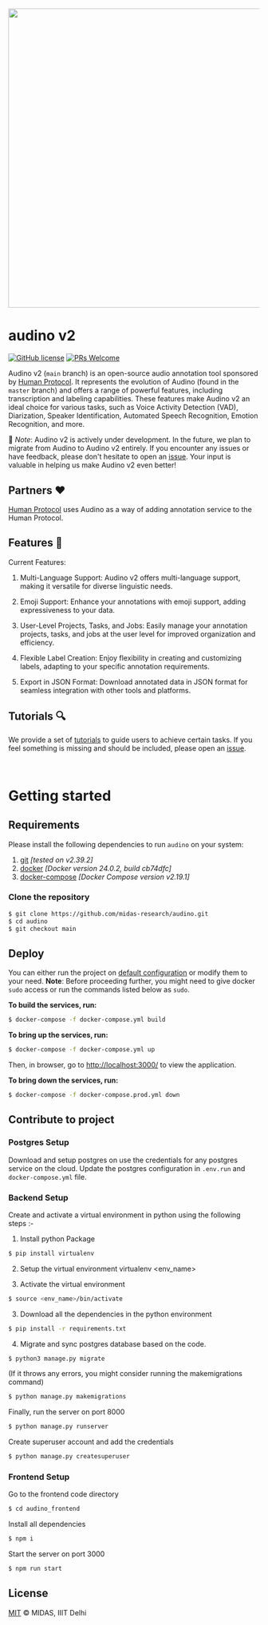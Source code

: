 <h1 align="center">
  <img src="https://raw.githubusercontent.com/midas-research/audino/add-docs/docs/assets/banner.png?token=ABLJAWWDYM2BYPISPC4DRXS63IB7Y" width="600px" />
</h1>


# audino v2

[![GitHub license](https://img.shields.io/badge/license-MIT-blue.svg)](https://github.com/midas-research/audino/blob/master/LICENSE) [![PRs Welcome](https://img.shields.io/badge/PRs-welcome-brightgreen.svg)](./docs/getting-started.md#development)

Audino v2 (`main` branch) is an open-source audio annotation tool sponsored by [Human Protocol](https://hmt.ai/). It represents the evolution of Audino (found in the `master` branch) and offers a range of powerful features, including transcription and labeling capabilities. These features make Audino v2 an ideal choice for various tasks, such as Voice Activity Detection (VAD), Diarization, Speaker Identification, Automated Speech Recognition, Emotion Recognition, and more.

🚀 *Note*: Audino v2 is actively under development. In the future, we plan to migrate from Audino to Audino v2 entirely. If you encounter any issues or have feedback, please don't hesitate to open an [issue](https://github.com/midas-research/audino/issues). Your input is valuable in helping us make Audino v2 even better!

## Partners ❤️

[Human Protocol](https://hmt.ai/) uses Audino as a way of adding annotation service to the Human Protocol.

## Features 🤘
Current Features:

1. Multi-Language Support: Audino v2 offers multi-language support, making it versatile for diverse linguistic needs.

2. Emoji Support: Enhance your annotations with emoji support, adding expressiveness to your data.

3. User-Level Projects, Tasks, and Jobs: Easily manage your annotation projects, tasks, and jobs at the user level for improved organization and efficiency.

4. Flexible Label Creation: Enjoy flexibility in creating and customizing labels, adapting to your specific annotation requirements.

5. Export in JSON Format: Download annotated data in JSON format for seamless integration with other tools and platforms.

## Tutorials 🔍

We provide a set of [tutorials](./docs/tutorials.md) to guide users to achieve certain tasks. If you feel something is missing and should be included, please open an [issue](https://github.com/midas-research/audino/issues).

</br>

# Getting started

## Requirements

Please install the following dependencies to run `audino` on your system:

1. [git](https://git-scm.com/) *[tested on v2.39.2]*
2. [docker](https://www.docker.com/) *[Docker version 24.0.2, build cb74dfc]* 
3. [docker-compose](https://docs.docker.com/compose/) *[Docker Compose version v2.19.1]* 

### Clone the repository

```sh
$ git clone https://github.com/midas-research/audino.git
$ cd audino
$ git checkout main
```

## Deploy

You can either run the project on [default configuration](./docker-compose.yml) or modify them to your need.
**Note**: Before proceeding further, you might need to give docker `sudo` access or run the commands listed below as `sudo`.

**To build the services, run:**

```sh
$ docker-compose -f docker-compose.yml build
```

**To bring up the services, run:**

```sh
$ docker-compose -f docker-compose.yml up
```

Then, in browser, go to [http://localhost:3000/](http://localhost:3000/) to view the application.

**To bring down the services, run:**

```sh
$ docker-compose -f docker-compose.prod.yml down
```

## Contribute to project

### Postgres Setup
Download and setup postgres on use the credentials for any postgres service on the cloud. Update the postgres configuration in `.env.run` and `docker-compose.yml` file. 

### Backend Setup
Create and activate a virtual environment in python using the following steps :-

1. Install python Package
  ```sh
$ pip install virtualenv 
  ```

2. Setup the virtual environment virtualenv <env_name>

3. Activate the virtual environment
```sh
$ source <env_name>/bin/activate
```

3. Download all the dependencies in the python environment
```sh
$ pip install -r requirements.txt
```

4. Migrate and sync postgres database based on the code.
```sh
$ python3 manage.py migrate
```

(If it throws any errors, you might consider running the makemigrations command)
```sh
$ python manage.py makemigrations
```

Finally, run the server on port 8000
```sh
$ python manage.py runserver
```

Create superuser account and add the credentials
```sh
$ python manage.py createsuperuser
```

### Frontend Setup 
Go to the frontend code directory
```sh
$ cd audino_frontend
```

Install all dependencies
```sh
$ npm i
```

Start the server on port 3000
```sh
$ npm run start
```

## License
[MIT](https://github.com/midas-research/audino/blob/master/LICENSE) © MIDAS, IIIT Delhi
